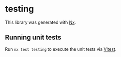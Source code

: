 # testing

This library was generated with [Nx](https://nx.dev).

## Running unit tests

Run `nx test testing` to execute the unit tests via [Vitest](https://vitest.dev/).
